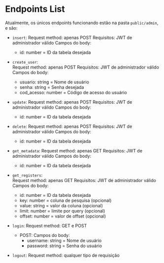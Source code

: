 # Endpoints List

Atualmente, os únicos endpoints funcionando estão na pasta `public/admin`, e são:

- `insert`:
    Request method: apenas POST
    Requisitos: JWT de administrador válido
    Campos do body:
    - id: number = ID da tabela desejada

- `create_user`:  
    Request method: apenas POST
    Requisitos: JWT de administrador válido
    Campos do body:
    - usuario: string = Nome de usuário
    - senha: string = Senha desejada
    - cod_acesso: number = Código de acesso do usuário

- `update`:
    Request method: apenas POST
    Requisitos: JWT de administrador válido
    Campos do body:
    - id: number = ID da tabela desejada

- `delete`: 
    Request method: apenas POST
    Requisitos: JWT de administrador válido
    Campos do body:
    - id: number = ID da tabela desejada

- `get_metadata`: 
    Request method: apenas GET
    Requisitos: JWT de administrador válido
    Campos do body:
    - id: number = ID da tabela desejada

- `get_registers`:  
    Request method: apenas GET
    Requisitos: JWT de administrador válido
    Campos do body:
    - id: number = ID da tabela desejada
    - key: number = coluna de pesquisa (opcional)
    - value: string = valor da coluna (opcional)
    - limit: number = limite por query (opcional)
    - offset: number = valor de offset (opcional)

- `login`: 
    Request method: GET e POST
    - POST:
        Campos do body:
        - username: string = Nome de usuário
        - password: string = Senha do usuário

- `logout`: 
    Request method: qualquer tipo de requisição
